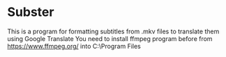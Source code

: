# Subster
This is a program for formatting subtitles from .mkv files to translate them using Google Translate
You need to install ffmpeg program before from https://www.ffmpeg.org/ into C:\Program Files
